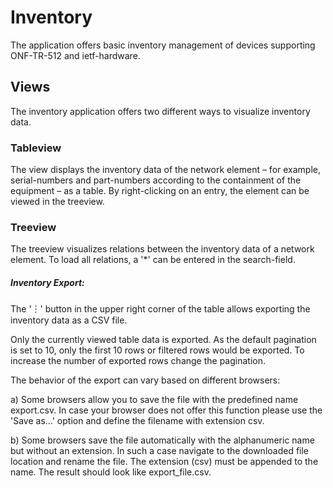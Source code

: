 # Inventory

The application offers basic inventory management of devices supporting ONF-TR-512 and ietf-hardware.

## Views

The inventory application offers two different ways to visualize inventory data.

### Tableview

The view displays the inventory data of the network element – for example, serial-numbers and part-numbers according to the containment of the equipment – as a table. By right-clicking on an entry, the element can be viewed in the treeview.

### Treeview

The treeview visualizes relations between the inventory data of a network element. To load all relations, a '*' can be entered in the search-field.


##### Inventory Export:

The '&#65049;' button in the upper right corner of the table allows exporting the inventory data as a CSV file.

Only the currently viewed table data is exported. As the default pagination is set to 10, only the first 10 rows or filtered rows would be exported. To increase the number of exported rows change the pagination.

The behavior of the export can vary based on different browsers:

a) Some browsers allow you to save the file with the predefined name export.csv. In case your browser does not offer this function please use the 'Save as...' option and define the filename with extension csv.

b) Some browsers save the file automatically with the alphanumeric name but without an extension. In such a case navigate to the downloaded file location and rename the file. The extension (csv) must be appended to the name. The result should look like export_file.csv.



